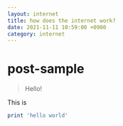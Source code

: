 ```yaml
---
layout: internet
title: how does the internet work?
date: 2021-11-11 10:59:00 +0900
category: internet
---
```

# post-sample
> Hello!

This is 
```ruby
print 'hello world'
```